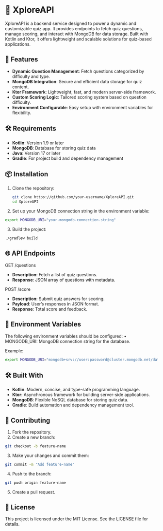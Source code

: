 # 🧠 XploreAPI

XploreAPI is a backend service designed to power a dynamic and customizable quiz app. It provides endpoints to fetch quiz questions, manage scoring, and interact with MongoDB for data storage. Built with Kotlin and Ktor, it offers lightweight and scalable solutions for quiz-based applications.

## 🚀 Features

- **Dynamic Question Management**: Fetch questions categorized by difficulty and type.
- **MongoDB Integration**: Secure and efficient data storage for quiz content.
- **Ktor Framework**: Lightweight, fast, and modern server-side framework.
- **Custom Scoring Logic**: Tailored scoring system based on question difficulty.
- **Environment Configurable**: Easy setup with environment variables for flexibility.

## 🛠️ Requirements

- **Kotlin**: Version 1.9 or later
- **MongoDB**: Database for storing quiz data
- **Java**: Version 17 or later
- **Gradle**: For project build and dependency management

## 📦 Installation

1. Clone the repository:
   ```bash
   git clone https://github.com/your-username/XploreAPI.git
   cd XploreAPI
   ```
2.	Set up your MongoDB connection string in the environment variable:
  ```bash
  export MONGODB_URI="your-mongodb-connection-string"
  ```
3.	Build the project:
```bash
./gradlew build
```

## 🌐 API Endpoints

GET /questions

- **Description**: Fetch a list of quiz questions.
- **Response**: JSON array of questions with metadata.

POST /score

- **Description**: Submit quiz answers for scoring.
- **Payload**: User’s responses in JSON format.
- **Response**: Total score and feedback.

## 📄 Environment Variables

The following environment variables should be configured:
	•	MONGODB_URI: MongoDB connection string for the database.

Example:
```bash
export MONGODB_URI="mongodb+srv://user:password@cluster.mongodb.net/database-name"
```

## 🛠️ Built With

- **Kotlin**: Modern, concise, and type-safe programming language.
- **Ktor**: Asynchronous framework for building server-side applications.
- **MongoDB**: Flexible NoSQL database for storing quiz data.
- **Gradle**: Build automation and dependency management tool.

## 🤝 Contributing

1.	Fork the repository.
2.	Create a new branch:
```bash
git checkout -b feature-name
```
3.	Make your changes and commit them:
```bash
git commit -m "Add feature-name"
```
4.	Push to the branch:
```bash
git push origin feature-name
```
5.	Create a pull request.

## 📄 License

This project is licensed under the MIT License. See the LICENSE file for details.
    
